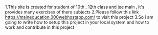 1.This site is created for student of 10th , 12th class and jee main , it's provides many exercises of there subjects 
2.Please follow this link https://maineducation.000webhostapp.com/ to visit this project
3.So i am going to write how to setup this project in your local system and how to work and contribute in this project 
